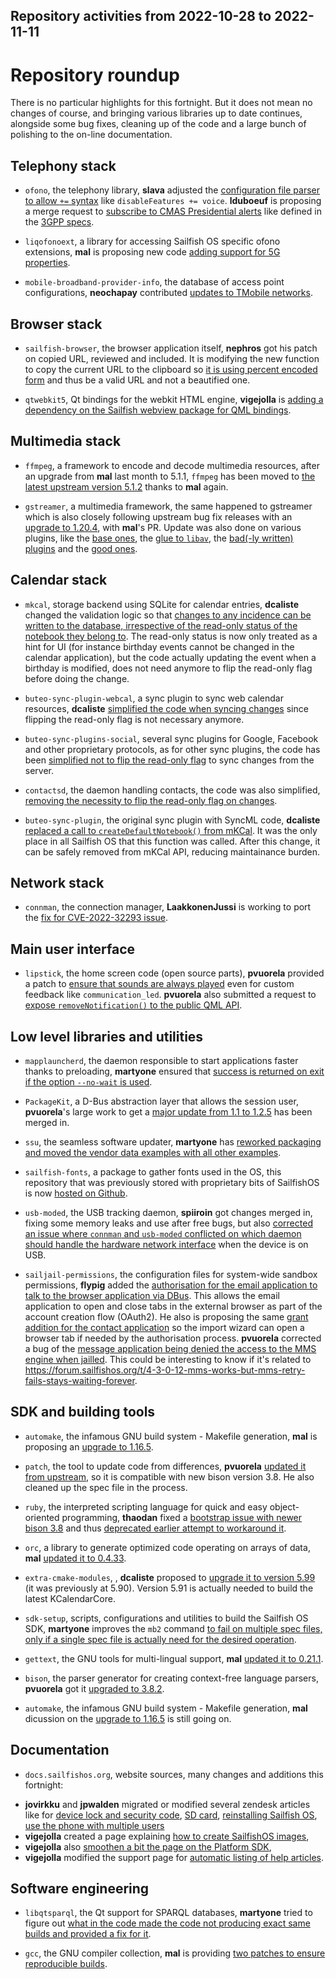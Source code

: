 Repository activities from 2022-10-28 to 2022-11-11
---------------------------------------------------

# Repository roundup

There is no particular highlights for this fortnight. But it does not mean no changes of course, and bringing various libraries up to date continues, alongside some bug fixes, cleaning up of the code and a large bunch of polishing to the on-line documentation.

## Telephony stack

* `ofono`, the telephony library, **slava** adjusted the [configuration file parser to allow `+=` syntax](https://github.com/sailfishos/ofono/pull/38) like `disableFeatures += voice`. **lduboeuf** is proposing a merge request to [subscribe to CMAS Presidential alerts](https://github.com/sailfishos/ofono/pull/39) like defined in the [3GPP specs](https://www.3gpp.org/ftp/Specs/archive/23_series/23.041/).

* `liqofonoext`, a library for accessing Sailfish OS specific ofono extensions, **mal** is proposing new code [adding support for 5G properties](https://github.com/sailfishos/libqofonoext/pull/3).

* `mobile-broadband-provider-info`, the database of access point configurations, **neochapay** contributed [updates to TMobile networks](https://github.com/sailfishos/mobile-broadband-provider-info/pull/15).

## Browser stack

* `sailfish-browser`, the browser application itself, **nephros** got his patch on copied URL, reviewed and included. It is modifying the new function to copy the current URL to the clipboard so [it is using percent encoded form](https://github.com/sailfishos/sailfish-browser/pull/1004) and thus be a valid URL and not a beautified one.

* `qtwebkit5`, Qt bindings for the webkit HTML engine, **vigejolla** is [adding a dependency on the Sailfish webview package for QML bindings](https://github.com/sailfishos/qtwebkit5/pull/6).

## Multimedia stack

* `ffmpeg`, a framework to encode and decode multimedia resources, after an upgrade from **mal** last month to 5.1.1, `ffmpeg` has been moved to [the latest upstream version 5.1.2](https://github.com/sailfishos/ffmpeg/pull/4) thanks to **mal** again.

* `gstreamer`, a multimedia framework, the same happened to gstreamer which is also closely following upstream bug fix releases with an [upgrade to 1.20.4](https://github.com/sailfishos/gstreamer/pull/4), with **mal**'s PR. Update was also done on various plugins, like the [base ones](https://github.com/sailfishos/gst-plugins-base/pull/5), the [glue to `libav`](https://github.com/sailfishos/gst-libav/pull/3), the [bad(-ly written) plugins](https://github.com/sailfishos/gst-plugins-bad/pull/3) and the [good ones](https://github.com/sailfishos/gst-plugins-good/pull/4).

## Calendar stack

* `mkcal`, storage backend using SQLite for calendar entries, **dcaliste** changed the validation logic so that [changes to any incidence can be written to the database, irrespective of the read-only status of the notebook they belong to](https://github.com/sailfishos/mkcal/pull/34). The read-only status is now only treated as a hint for UI (for instance birthday events cannot be changed in the calendar application), but the code actually updating the event when a birthday is modified, does not need anymore to flip the read-only flag before doing the change.

* `buteo-sync-plugin-webcal`, a sync plugin to sync web calendar resources, **dcaliste** [simplified the code when syncing changes](https://github.com/sailfishos/buteo-sync-plugin-webcal/pull/4) since flipping the read-only flag is not necessary anymore.

* `buteo-sync-plugins-social`, several sync plugins for Google, Facebook and other proprietary protocols, as for other sync plugins, the code has been [simplified not to flip the read-only flag](https://github.com/sailfishos/buteo-sync-plugins-social/pull/6) to sync changes from the server.

* `contactsd`, the daemon handling contacts, the code was also simplified, [removing the necessity to flip the read-only flag on changes](https://github.com/sailfishos/contactsd/pull/4).

* `buteo-sync-plugin`, the original sync plugin with SyncML code, **dcaliste** [replaced a call to `createDefaultNotebook()` from mKCal](https://github.com/sailfishos/buteo-sync-plugins/pull/2). It was the only place in all Sailfish OS that this function was called. After this change, it can be safely removed from mKCal API, reducing maintainance burden.

## Network stack

* `connman`, the connection manager, **LaakkonenJussi** is working to port the [fix for CVE-2022-32293 issue](https://github.com/sailfishos/connman/pull/32).

## Main user interface

* `lipstick`, the home screen code (open source parts), **pvuorela** provided a patch to [ensure that sounds are always played](https://github.com/sailfishos/lipstick/pull/32) even for custom feedback like `communication_led`. **pvuorela** also submitted a request to [expose `removeNotification()` to the public QML API](https://github.com/sailfishos/lipstick/pull/33).

## Low level libraries and utilities

* `mapplauncherd`, the daemon responsible to start applications faster thanks to preloading, **martyone** ensured that [success is returned on exit if the option `--no-wait` is used](https://github.com/sailfishos/mapplauncherd/pull/15).

* `PackageKit`, a D-Bus abstraction layer that allows the session user, **pvuorela**'s large work to get a [major update from 1.1 to 1.2.5](https://github.com/sailfishos/PackageKit/pull/1) has been merged in.

* `ssu`, the seamless software updater, **martyone** has [reworked packaging and moved the vendor data examples with all other examples](https://github.com/sailfishos/ssu/pull/11).

* `sailfish-fonts`, a package to gather fonts used in the OS, this repository that was previously stored with proprietary bits of SailfishOS is now [hosted on Github](https://github.com/sailfishos/sailfish-fonts`).

* `usb-moded`, the USB tracking daemon, **spiiroin** got changes merged in, fixing some memory leaks and use after free bugs, but also [corrected an issue where `connman` and `usb-moded` conflicted on which daemon should handle the hardware network interface](https://github.com/sailfishos/usb-moded/pull/10) when the device is on USB.

* `sailjail-permissions`, the configuration files for system-wide sandbox permissions, **flypig** added the [authorisation for the email application to talk to the browser application via DBus](https://github.com/sailfishos/sailjail-permissions/pull/133). This allows the email application to open and close tabs in the external browser as part of the account creation flow (OAuth2). He also is proposing the same [grant addition for the contact application](https://github.com/sailfishos/sailjail-permissions/pull/135) so the import wizard can open a browser tab if needed by the authorisation process. **pvuorela** corrected a bug of the [message application being denied the access to the MMS engine when jailled](https://github.com/sailfishos/sailjail-permissions/pull/134). This could be interesting to know if it's related to https://forum.sailfishos.org/t/4-3-0-12-mms-works-but-mms-retry-fails-stays-waiting-forever.

## SDK and building tools

* `automake`, the infamous GNU build system - Makefile generation, **mal** is proposing an [upgrade to 1.16.5](https://github.com/sailfishos/automake/pull/1).

* `patch`, the tool to update code from differences, **pvuorela** [updated it from upstream](https://github.com/sailfishos/patch/pull/1), so it is compatible with new bison version 3.8. He also cleaned up the spec file in the process.

* `ruby`, the interpreted scripting language for quick and easy object-oriented programming, **thaodan** fixed a [bootstrap issue with newer bison 3.8](https://github.com/sailfishos/ruby/pull/4) and thus [deprecated earlier attempt to workaround it](https://github.com/sailfishos/ruby/pull/3).

* `orc`, a library to generate optimized code operating on arrays of data, **mal** [updated it to 0.4.33](https://github.com/sailfishos/orc/pull/4).

* `extra-cmake-modules`, , **dcaliste** proposed to [upgrade it to version 5.99](https://github.com/sailfishos/extra-cmake-modules/pull/3) (it was previously at 5.90). Version 5.91 is actually needed to build the latest KCalendarCore.

* `sdk-setup`, scripts, configurations and utilities to build the Sailfish OS SDK, **martyone** improves the `mb2` command [to fail on multiple spec files, only if a single spec file is actually need for the desired operation](https://github.com/sailfishos/sdk-setup/pull/336).

* `gettext`, the GNU tools for multi-lingual support, **mal** [updated it to 0.21.1](https://github.com/sailfishos/gettext/pull/2).

* `bison`, the parser generator for creating context-free language parsers, **pvuorela** got it [upgraded to 3.8.2](https://github.com/sailfishos/bison/pull/1).

* `automake`, the infamous GNU build system - Makefile generation, **mal** dicussion on the [upgrade to 1.16.5](https://github.com/sailfishos/automake/pull/1) is still going on.

## Documentation

* `docs.sailfishos.org`, website sources, many changes and additions this fortnight:
 - **jovirkku** and **jpwalden** migrated or modified several zendesk articles like for [device lock and security code](https://github.com/sailfishos/docs.sailfishos.org/pull/150), [SD card](https://github.com/sailfishos/docs.sailfishos.org/pull/151), [reinstalling Sailfish OS](https://github.com/sailfishos/docs.sailfishos.org/pull/153), [use the phone with multiple users](https://github.com/sailfishos/docs.sailfishos.org/pull/154)
 - **vigejolla** created a page explaining [how to create SailfishOS images](https://github.com/sailfishos/docs.sailfishos.org/pull/140),
 - **vigejolla** also [smoothen a bit the page on the Platform SDK](https://github.com/sailfishos/docs.sailfishos.org/pull/152),
 - **vigejolla** modified the support page for [automatic listing of help articles](https://github.com/sailfishos/docs.sailfishos.org/pull/146).
 

## Software engineering

* `libqtsparql`, the Qt support for SPARQL databases, **martyone** tried to figure out [what in the code made the code not producing exact same builds and provided a fix for it](https://github.com/sailfishos/libqtsparql/pull/6).

* `gcc`, the GNU compiler collection, **mal** is providing [two patches to ensure reproducible builds](https://github.com/sailfishos/gcc/pull/2).